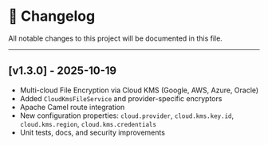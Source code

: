 # 🧾 Changelog
All notable changes to this project will be documented in this file.

---

## [v1.3.0] - 2025-10-19
- Multi-cloud File Encryption via Cloud KMS (Google, AWS, Azure, Oracle)
- Added `CloudKmsFileService` and provider-specific encryptors
- Apache Camel route integration
- New configuration properties: `cloud.provider`, `cloud.kms.key.id`, `cloud.kms.region`, `cloud.kms.credentials`
- Unit tests, docs, and security improvements
